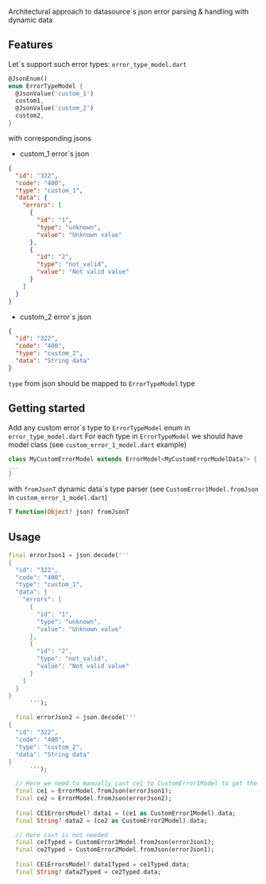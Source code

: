 Architectural approach to datasource`s json error parsing & handling with dynamic data

## Features

Let\`s support such error types:
`error_type_model.dart`

```dart
@JsonEnum()
enum ErrorTypeModel {
  @JsonValue('custom_1')
  custom1,
  @JsonValue('custom_2')
  custom2,
}
```
with corresponding jsons
* custom_1 error`s json
```json
{
  "id": "322",
  "code": "400",
  "type": "custom_1",
  "data": {
    "errors": [
      {
        "id": "1",
        "type": "unknown",
        "value": "Unknown value"
      },
      {
        "id": "2",
        "type": "not_valid",
        "value": "Not valid value"
      }
    ]
  }
}
```
* custom_2 error\`s json
```json
{
  "id": "322",
  "code": "400",
  "type": "custom_2",
  "data": "String data"
}
```

`type` from json should be mapped to `ErrorTypeModel` type

## Getting started

Add any custom error\`s type to `ErrorTypeModel` enum in `error_type_model.dart`
For each type in `ErrorTypeModel` we should have model class (see `custom_error_1_model.dart` example)
```dart
class MyCustomErrorModel extends ErrorModel<MyCustomErrorModelData?> {
...
}
```
with `fromJsonT` dynamic data\`s type parser (see `CustomError1Model.fromJson` in `custom_error_1_model.dart`)
```dart 
T Function(Object? json) fromJsonT
```

## Usage

```dart
final errorJson1 = json.decode('''
{
  "id": "322",
  "code": "400",
  "type": "custom_1",
  "data": {
    "errors": [
      {
        "id": "1",
        "type": "unknown",
        "value": "Unknown value"
      },
      {
        "id": "2",
        "type": "not_valid",
        "value": "Not valid value"
      }
    ]
  }
}
      ''');

  final errorJson2 = json.decode('''
{
  "id": "322",
  "code": "400",
  "type": "custom_2",
  "data": "String data"
}
      ''');

  // Here we need to manually cast ce1 to CustomError1Model to get the proper data class (not dynamic)
  final ce1 = ErrorModel.fromJson(errorJson1);
  final ce2 = ErrorModel.fromJson(errorJson2);
  
  final CE1ErrorsModel? data1 = (ce1 as CustomError1Model).data;
  final String? data2 = (ce2 as CustomError2Model).data;

  // Here cast is not needed
  final ce1Typed = CustomError1Model.fromJson(errorJson1);
  final ce2Typed = CustomError2Model.fromJson(errorJson1);
  
  final CE1ErrorsModel? data1Typed = ce1Typed.data;
  final String? data2Typed = ce2Typed.data;
```

